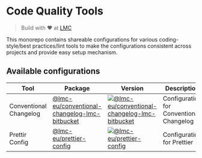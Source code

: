 # Code Quality Tools

> Build with ❤️ at [LMC][lmc-home]

This monorepo contains shareable configurations for various coding-style/best practices/lint tools to make the configurations consistent across projects and provide easy setup mechanism.

## Available configurations

| Tool                   | Package                                                                                       | Version                                                                           | Description                              |
| ---------------------- | --------------------------------------------------------------------------------------------- | --------------------------------------------------------------------------------- | ---------------------------------------- |
| Conventional Changelog | [@lmc-eu/conventional-changelog-lmc-bitbucket](packages/conventional-changelog-lmc-bitbucket) | [![@lmc-eu/conventional-changelog-lmc-bitbucket][cc-badge]][cc-npm]               | Configuration for Conventional Changelog |
| Prettir Config | [@lmc-eu/prettier-config](packages/prettier-config) | [![@lmc-eu/prettier-config][pc-badge]][pc-npm]               | Configuration for Prettier |

[lmc-home]: https://www.lmc.eu
[cc-npm]: https://npmjs.org/package/%40lmc-eu/conventional-changelog-lmc-bitbucket
[cc-badge]: https://img.shields.io/npm/v/%40lmc-eu/conventional-changelog-lmc-bitbucket.svg?style=flat-square
[pc-npm]: https://www.npmjs.com/package/@lmc-eu/prettier-config
[pc-badge]: https://img.shields.io/npm/v/%40lmc-eu/prettier-config.svg?style=flat-square
